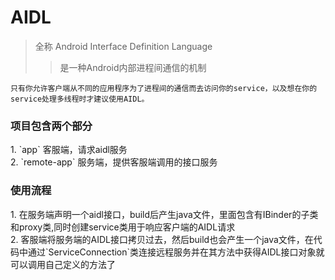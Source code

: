 AIDL
===
>全称 Android Interface Definition Language<br/>
>>是一种Android内部进程间通信的机制

	只有你允许客户端从不同的应用程序为了进程间的通信而去访问你的service，以及想在你的service处理多线程时才建议使用AIDL。


	

<h3>项目包含两个部分</h3>   
1. `app` 客服端，请求aidl服务<br/>
2. `remote-app` 服务端，提供客服端调用的接口服务


<h3>使用流程</h3>  
1. 在服务端声明一个aidl接口，build后产生java文件，里面包含有IBinder的子类和proxy类,同时创建service类用于响应客户端的AIDL请求<br/>
2. 客服端将服务端的AIDL接口拷贝过去，然后build也会产生一个java文件，在代码中通过`ServiceConnection`类连接远程服务并在其方法中获得AIDL接口对象就可以调用自己定义的方法了 